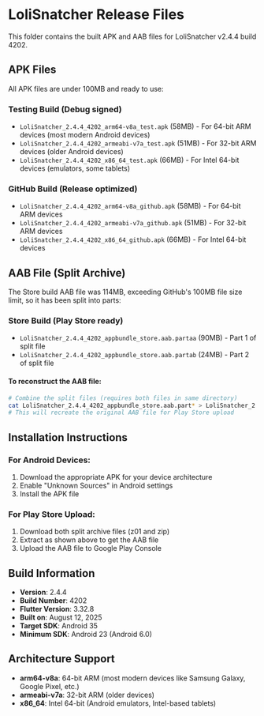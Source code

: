 # LoliSnatcher Release Files

This folder contains the built APK and AAB files for LoliSnatcher v2.4.4 build 4202.

## APK Files

All APK files are under 100MB and ready to use:

### Testing Build (Debug signed)
- `LoliSnatcher_2.4.4_4202_arm64-v8a_test.apk` (58MB) - For 64-bit ARM devices (most modern Android devices)
- `LoliSnatcher_2.4.4_4202_armeabi-v7a_test.apk` (51MB) - For 32-bit ARM devices (older Android devices)  
- `LoliSnatcher_2.4.4_4202_x86_64_test.apk` (66MB) - For Intel 64-bit devices (emulators, some tablets)

### GitHub Build (Release optimized)
- `LoliSnatcher_2.4.4_4202_arm64-v8a_github.apk` (58MB) - For 64-bit ARM devices
- `LoliSnatcher_2.4.4_4202_armeabi-v7a_github.apk` (51MB) - For 32-bit ARM devices
- `LoliSnatcher_2.4.4_4202_x86_64_github.apk` (66MB) - For Intel 64-bit devices

## AAB File (Split Archive)

The Store build AAB file was 114MB, exceeding GitHub's 100MB file size limit, so it has been split into parts:

### Store Build (Play Store ready)
- `LoliSnatcher_2.4.4_4202_appbundle_store.aab.partaa` (90MB) - Part 1 of split file
- `LoliSnatcher_2.4.4_4202_appbundle_store.aab.partab` (24MB) - Part 2 of split file

#### To reconstruct the AAB file:
```bash
# Combine the split files (requires both files in same directory)
cat LoliSnatcher_2.4.4_4202_appbundle_store.aab.part* > LoliSnatcher_2.4.4_4202_appbundle_store.aab
# This will recreate the original AAB file for Play Store upload
```

## Installation Instructions

### For Android Devices:
1. Download the appropriate APK for your device architecture
2. Enable "Unknown Sources" in Android settings  
3. Install the APK file

### For Play Store Upload:
1. Download both split archive files (z01 and zip)
2. Extract as shown above to get the AAB file
3. Upload the AAB file to Google Play Console

## Build Information

- **Version**: 2.4.4
- **Build Number**: 4202
- **Flutter Version**: 3.32.8
- **Built on**: August 12, 2025
- **Target SDK**: Android 35
- **Minimum SDK**: Android 23 (Android 6.0)

## Architecture Support

- **arm64-v8a**: 64-bit ARM (most modern devices like Samsung Galaxy, Google Pixel, etc.)
- **armeabi-v7a**: 32-bit ARM (older devices)
- **x86_64**: Intel 64-bit (Android emulators, Intel-based tablets)